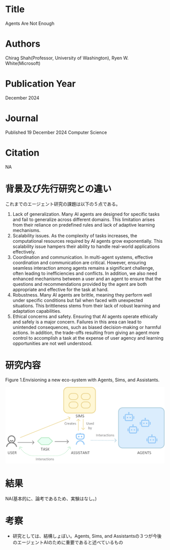 # Title
Agents Are Not Enough

# Authors
Chirag Shah(Professor, University of Washington), Ryen W. White(Microsoft)

# Publication Year
December 2024
# Journal
Published 19 December 2024 Computer Science

# Citation
NA

# 背景及び先行研究との違い
これまでのエージェント研究の課題は以下の５点である。

1. Lack of generalization. Many AI agents are designed for specific tasks and fail to generalize across different domains. This limitation arises from their reliance on predefined rules and lack of adaptive learning mechanisms.
2. Scalability issues. As the complexity of tasks increases, the computational resources required by AI agents grow exponentially. This scalability issue hampers their ability to handle real-world applications effectively.
3. Coordination and communication. In multi-agent systems, effective coordination and communication are critical. However, ensuring seamless interaction among agents remains a significant challenge, often leading to inefficiencies and conflicts. In addition, we also need enhanced mechanisms between a user and an agent to ensure that the questions and recommendations provided by the agent are both appropriate and effective for the task at hand.
4. Robustness. Many AI agents are brittle, meaning they perform well under specific conditions but fail when faced with unexpected situations. This brittleness stems from their lack of robust learning and adaptation capabilities.
5. Ethical concerns and safety. Ensuring that AI agents operate ethically and safely is a major concern. Failures in this area can lead to unintended consequences, such as biased decision-making or harmful actions. In addition, the trade-offs resulting from giving an agent more control to accomplish a task at the expense of user agency and learning opportunities are not well understood.

# 研究内容
Figure 1.Envisioning a new eco-system with Agents, Sims, and Assistants.

![alt text](image.png)

# 結果
NA(基本的に、論考であるため、実験はなし。)

# 考察
- 研究としては、結構しょぼい。Agents, Sims, and Assistantsの３つが今後のエージェントAIのために重要であると述べているもの
